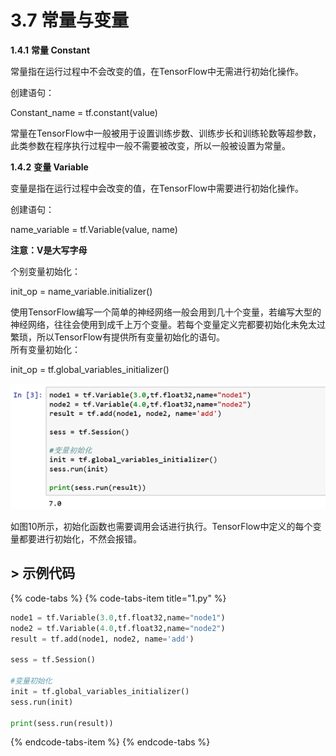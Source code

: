 # 3.7    常量与变量

**1.4.1**       **常量 Constant**

常量指在运行过程中不会改变的值，在TensorFlow中无需进行初始化操作。

创建语句：

Constant\_name = tf.constant\(value\)

常量在TensorFlow中一般被用于设置训练步数、训练步长和训练轮数等超参数，此类参数在程序执行过程中一般不需要被改变，所以一般被设置为常量。

**1.4.2**       **变量 Variable**

变量是指在运行过程中会改变的值，在TensorFlow中需要进行初始化操作。

创建语句：

name\_variable = tf.Variable\(value, name\)

**注意：V是大写字母**

个别变量初始化：

init\_op = name\_variable.initializer\(\)

使用TensorFlow编写一个简单的神经网络一般会用到几十个变量，若编写大型的神经网络，往往会使用到成千上万个变量。若每个变量定义完都要初始化未免太过繁琐，所以TensorFlow有提供所有变量初始化的语句。  
   所有变量初始化：

init\_op = tf.global\_variables\_initializer\(\)

![&#x56FE;3-10 &#x53D8;&#x91CF;&#x7684;&#x521D;&#x59CB;&#x5316;](../.gitbook/assets/image%20%28273%29.png)

如图10所示，初始化函数也需要调用会话进行执行。TensorFlow中定义的每个变量都要进行初始化，不然会报错。

## &gt; 示例代码 <a id="shi-li-dai-ma"></a>

{% code-tabs %}
{% code-tabs-item title="1.py" %}
```python
node1 = tf.Variable(3.0,tf.float32,name="node1")
node2 = tf.Variable(4.0,tf.float32,name="node2")
result = tf.add(node1, node2, name='add')

sess = tf.Session()

#变量初始化
init = tf.global_variables_initializer()
sess.run(init)

print(sess.run(result))
```
{% endcode-tabs-item %}
{% endcode-tabs %}

